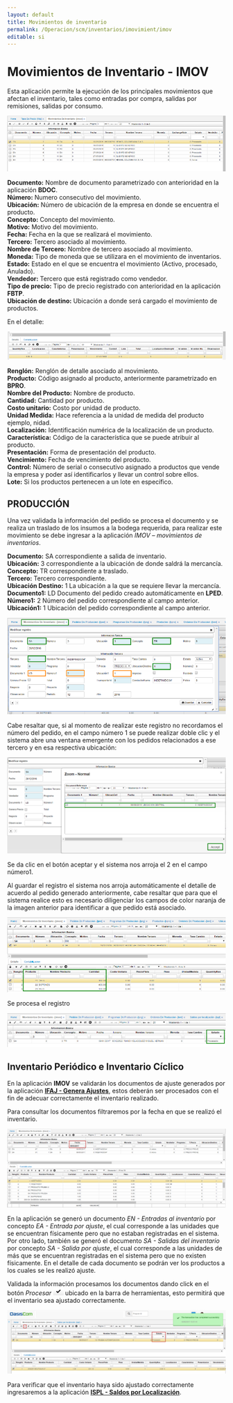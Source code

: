 ```yaml
---
layout: default
title: Movimientos de inventario
permalink: /Operacion/scm/inventarios/imovimient/imov
editable: si
---
```


# Movimientos de Inventario - IMOV

Esta aplicación permite la ejecución de los principales movimientos que afectan el inventario, tales como entradas por compra, salidas por remisiones, salidas por consumo.  

![](imov1.png)

**Documento:** Nombre de documento parametrizado con anterioridad en la aplicación **BDOC**.  
**Número:** Numero consecutivo del movimiento.  
**Ubicación:** Número de ubicación de la empresa en donde se encuentra el producto.  
**Concepto:** Concepto del movimiento.  
**Motivo:** Motivo del movimiento.  
**Fecha:** Fecha en la que se realizará el movimiento.  
**Tercero:** Tercero asociado al movimiento.  
**Nombre de Tercero:** Nombre de tercero asociado al movimiento.  
**Moneda:** Tipo de moneda que se utilizara en el movimiento de inventarios.  
**Estado:** Estado en el que se encuentra el movimiento (Activo, procesado, Anulado).  
**Vendedor:** Tercero que está registrado como vendedor.  
**Tipo de precio:** Tipo de precio registrado con anterioridad en la aplicación **FBTP**.  
**Ubicación de destino:** Ubicación a donde será cargado el movimiento de productos.  

En el detalle:

![](imov2.png)

**Renglón:** Renglón de detalle asociado al movimiento.  
**Producto:** Código asignado al producto, anteriormente parametrizado en **BPRO**.  
**Nombre del Producto:** Nombre de producto.  
**Cantidad:** Cantidad por producto.  
**Costo unitario:** Costo por unidad de producto.  
**Unidad Medida:** Hace referencia a la unidad de medida del producto ejemplo, nidad.  
**Localización:** Identificación numérica de la localización de un producto.  
**Característica:** Código de la característica que se puede atribuir al producto.  
**Presentación:** Forma de presentación del producto.  
**Vencimiento:** Fecha de vencimiento del producto.  
**Control:** Número de serial o consecutivo asignado a productos que vende la empresa y poder así identificarlos y llevar un control sobre ellos.  
**Lote:** Si los productos pertenecen a un lote en específico.  



## PRODUCCIÓN

Una vez validada la información del pedido se procesa el documento y se realiza un traslado de los insumos a la bodega requerida, para realizar este movimiento se debe ingresar a la aplicación _IMOV – movimientos de inventarios_.  

**Documento:** SA correspondiente a salida de inventario.  
**Ubicación:** 3 correspondiente a la ubicación de donde saldrá la mercancía.  
**Concepto:** TR correspondiente a traslado.  
**Tercero:** Tercero correspondiente.  
**Ubicación Destino:** 1 La ubicación a la que se requiere llevar la mercancía.  
**Documento1:** LD Documento del pedido creado automáticamente en **LPED**.  
**Número1:** 2 Número del pedido correspondiente al campo anterior.  
**Ubicación1:** 1 Ubicación del pedido correspondiente al campo anterior.  

![](imov3.png)

Cabe resaltar que, si al momento de realizar este registro no recordamos el número del pedido, en el campo número 1 se puede realizar doble clic y el sistema abre una ventana emergente con los pedidos relacionados a ese tercero y en esa respectiva ubicación:  

![](imov4.png)

Se da clic en el botón aceptar y el sistema nos arroja el 2 en el campo número1.  

Al guardar el registro el sistema nos arroja automáticamente el detalle de acuerdo al pedido generado anteriormente, cabe resaltar que para que el sistema realice esto es necesario diligenciar los campos de color naranja de la imagen anterior para identificar a que pedido está asociado.  

![](imov5.png)

Se procesa el registro   

![](imov6.png)


## Inventario Periódico e Inventario Cíclico

En la aplicación **IMOV** se validarán los documentos de ajuste generados por la aplicación [**IFAJ - Genera Ajustes**](http://docs.oasiscom.com/Operacion/scm/inventarios/ifisico/ifaj), estos deberán ser procesados con el fin de adecuar correctamente el inventario realizado.  

Para consultar los documentos filtraremos por la fecha en que se realizó el inventario.  

![](imov7.png)

En la aplicación se generó un documento _EN - Entradas al inventario_ por concepto _EA - Entrada por ajuste_, el cual corresponde a las unidades que se encuentran físicamente pero que no estaban registradas en el sistema. Por otro lado, también se generó el documento _SA - Salidas del inventario_ por concepto _SA - Salida por ajuste_, el cual corresponde a las unidades de más que se encuentran registradas en el sistema pero que no existen físicamente. En el detalle de cada documento se podrán ver los productos a los cuales se les realizó ajuste.  

Validada la información procesamos los documentos dando click en el botón _Procesar_ ![](procesar.png) ubicado en la barra de herramientas, esto permitirá que el inventario sea ajustado correctamente.  

![](imov8.png)

Para verificar que el inventario haya sido ajustado correctamente ingresaremos a la aplicación [**ISPL - Saldos por Localización**](http://docs.oasiscom.com/Operacion/scm/inventarios/isaldo/ispl).  



